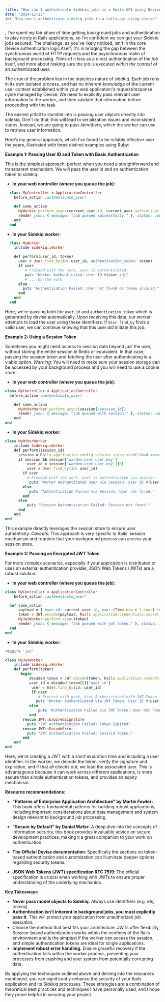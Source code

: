 ```yaml
---
title: "How can I authenticate Sidekiq jobs in a Rails API using Devise?"
date: "2024-12-23"
id: "how-can-i-authenticate-sidekiq-jobs-in-a-rails-api-using-devise"
---
```


,  I’ve spent my fair share of time getting background jobs and authentication to play nicely in Rails applications, so I'm confident we can get your Sidekiq jobs secured. The challenge, as you've likely noticed, isn't in the core Devise authentication logic itself; it's in bridging the gap between the synchronous world of HTTP requests and the asynchronous realm of background processing. Think of it less as a direct authentication of the *job* itself, and more about making sure the job is executed *within the context* of an authenticated user.

The crux of the problem lies in the stateless nature of sidekiq. Each job runs in its own isolated process, and has no inherent knowledge of the current user context established within your web application's request/response cycle managed by Devise. We need to explicitly pass relevant user information to the worker, and then validate that information before proceeding with the task.

The easiest pitfall to stumble into is passing user *objects* directly into sidekiq. Don't do that; this will lead to serialization issues and inconsistent states. Instead, we are going to pass *identifiers*, which the worker can use to retrieve user information.

Here’s my general approach, which I’ve found to be reliably effective over the years, illustrated with three distinct examples using Ruby:

**Example 1: Passing User ID and Token with Basic Authentication**

This is the simplest approach, perfect when you need a straightforward and transparent mechanism. We will pass the user id and an authentication token to sidekiq.

*   **In your web controller (where you queue the job):**

```ruby
  class MyController < ApplicationController
    before_action :authenticate_user!

    def some_action
      MyWorker.perform_async(current_user.id, current_user.authentication_token)
      render json: { message: "Job queued successfully." }, status: :ok
    end
  end
```

*   **In your Sidekiq worker:**

```ruby
  class MyWorker
    include Sidekiq::Worker

    def perform(user_id, token)
      user = User.find_by(id: user_id, authentication_token: token)
      if user
         # Proceed with the work, user is authenticated
         puts "Worker Authenticated: User ID #{user.id}"
         # ... Do the work
      else
        puts "Authentication Failed: User not found or token invalid."
      end
    end
  end
```

Here, we're passing both the `user_id` and `authentication_token` which is generated by devise automatically. Upon receiving this data, our worker attempts to load the user using these identifiers. If `User.find_by` finds a valid user, we can continue knowing that this user *did* initiate this job.

**Example 2: Using a Session Token**

Sometimes you might need access to session data beyond just the user, without storing the entire session in Redis or equivalent. In that case, passing the session token and fetching the user after authenticating is a viable option. *Warning:* You will need to make sure your session storage can be accessed by your background process and you will need to use a cookie store.

*   **In your web controller (where you queue the job):**

```ruby
class MyController < ApplicationController
  before_action :authenticate_user!

    def some_action
      MyOtherWorker.perform_async(session[:session_id])
      render json: { message: "Job queued with session." }, status: :ok
    end
end
```

*   **In your Sidekiq worker:**

```ruby
class MyOtherWorker
    include Sidekiq::Worker
    def perform(session_id)
      session = Rails.application.config.session_store.send(:load_session, session_id, {}) #This is specific to rails session store.
      if session && session['warden.user.user.key']
          user_id = session['warden.user.user.key'][0]
          user = User.find_by(id: user_id)
        if user
          # Proceed with the work, user is authenticated via session
           puts "Worker Authenticated User via Session: User ID #{user.id}"
        else
           puts "Authentication Failed via Session: User not found."
        end
      else
          puts "Session Authentication Failed: Session not found."
      end
    end
end
```

This example directly leverages the session store to ensure user authenticity. *Caveats:* This approach is very specific to Rails' session mechanism and requires that your background process can access your session store.

**Example 3: Passing an Encrypted JWT Token**

For more complex scenarios, especially if your application is distributed or uses an external authentication provider, JSON Web Tokens (JWTs) are a robust solution.

*   **In your web controller (where you queue the job):**

```ruby
class MyController < ApplicationController
    before_action :authenticate_user!

  def some_action
      payload = { user_id: current_user.id, exp: (Time.now + 1.hour).to_i }
      token = JWT.encode(payload, Rails.application.credentials.secret_key_base, 'HS256')
      MyJwtWorker.perform_async(token)
      render json: { message: "Job queued with jwt token." }, status: :ok
  end
end
```

*   **In your Sidekiq worker:**

```ruby
require 'jwt'

class MyJwtWorker
    include Sidekiq::Worker
    def perform(token)
       begin
           decoded_token = JWT.decode(token, Rails.application.credentials.secret_key_base, true, { algorithm: 'HS256' })
           user_id = decoded_token[0]['user_id']
            user = User.find_by(id: user_id)
            if user
               # Proceed with work, User Authenticated with JWT Token
              puts "Worker Authenticated via JWT Token: User ID #{user.id}"
           else
               puts "Authentication Failed via JWT Token: User Not Found."
           end
        rescue JWT::ExpiredSignature
          puts "JWT Authentication Failed: Token Expired"
        rescue JWT::DecodeError
          puts "JWT Authentication Failed: Invalid Token."
        end
    end
end
```

Here, we're creating a JWT with a short expiration time and including a user identifier. In the worker, we decode the token, verify the signature and expiration, and if that all checks out, we load the associated user. This is advantageous because it can work across different applications, is more secure than simple authentication tokens, and provides an expiry mechanism.

**Resource recommendations:**

*   **"Patterns of Enterprise Application Architecture" by Martin Fowler:** This book offers fundamental patterns for building robust applications, including important considerations about data management and system design relevant to background job processing.

*   **"Secure by Default" by Danial Wafar:** A deep dive into the concepts of information security, this book provides invaluable advice on secure development practices, making it a great companion to your work on authentication.

*   **The Official Devise documentation**: Specifically the sections on token-based authentication and customization can illuminate deeper options regarding security tokens.

*   **JSON Web Tokens (JWT) specification RFC 7519**: The official specification is crucial when working with JWTs to ensure proper understanding of the underlying mechanics.

**Key Takeaways**

*   **Never pass model objects to Sidekiq.** Always use identifiers (e.g. ids, tokens).
*   **Authentication isn't inherent in background jobs, you must explicitly pass it.** This will protect your application from unauthorized job execution.
*   Choose the method that best fits your architecture. JWTs offer flexibility, Session-based authentication works within the confines of the Rails environment and is the simplest if the worker can access the session, and simple authentication tokens are ideal for single applications.
*   **Implement robust error handling.** Ensure graceful recovery if the authentication fails within the worker process, preventing your processes from crashing and your system from potentially corrupting data.

By applying the techniques outlined above and delving into the resources mentioned, you can significantly enhance the security of your Rails application and its Sidekiq processes. These strategies are a combination of theoretical best practices and techniques I have personally used, and I hope they prove helpful in securing your project.
